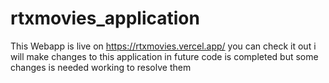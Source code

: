 # rtxmovies_application 

This Webapp is live on https://rtxmovies.vercel.app/ you can check it out i will make changes to this application in future 
code is completed but some changes is needed working to resolve them